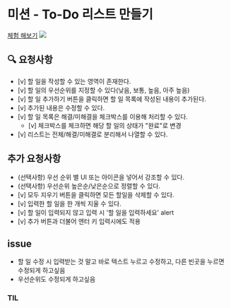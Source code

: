 # 미션 - To-Do 리스트 만들기
<a href="배포링크">체험 해보기</a>
<img src="예시이미지">

## 🔍 요청사항
- [v] 할 일을 작성할 수 있는 영역이 존재한다.
- [v] 할 일의 우선순위를 지정할 수 있다(낮음, 보통, 높음, 아주 높음)
- [v] 할 일 추가하기 버튼을 클릭하면 할 일 목록에 작성된 내용이 추가된다.
- [v] 추가된 내용은 수정할 수 있다.
- [v] 할 일 목록은 해결/미해결을 체크박스를 이용해 처리할 수 있다.
    - [v] 체크박스를 체크하면 해당 할 일의 상태가 "완료"로 변경
- [v] 리스트는 전체/해결/미해결로 분리해서 나열할 수 있다.

## 추가 요청사항
- (선택사항) 우선 순위 별 UI 또는 아이콘을 넣어서 강조할 수 있다.
- (선택사항) 우선순위 높은순/낮은순으로 정렬할 수 있다.
- [v] 모두 지우기 버튼을 클릭하면 모든 할일을 삭제할 수 있다.
- [v] 입력한 할 일을 한 개씩 지울 수 있다.
- [v] 할 일이 입력되지 않고 입력 시 '할 일을 입력하세요' alert
- [v] 추가 버튼과 더불어 엔터 키 입력시에도 적용

## issue
- 할 일 수정 시 입력받는 것 말고 바로 텍스트 누르고 수정하고, 다른 빈곳을 누르면 수정되게 하고싶음
- 우선순위도 수정되게 하고싶음

### TIL
